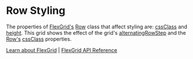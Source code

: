 Row Styling
===========

The properties of [FlexGrid's](https://www.grapecity.com/wijmo/api/classes/wijmo_grid.flexgrid.html) [Row](https://www.grapecity.com/wijmo/api/classes/wijmo_grid.row.html) class that affect styling are: [cssClass](https://www.grapecity.com/wijmo/api/classes/wijmo_grid.row.html#cssclass) and [height](https://www.grapecity.com/wijmo/api/classes/wijmo_grid.row.html#height). This grid shows the effect of the grid's [alternatingRowStep](https://www.grapecity.com/wijmo/api/classes/wijmo_grid.flexgrid.html#alternatingrowstep) and the [Row's](https://www.grapecity.com/wijmo/api/classes/wijmo_grid.row.html) [cssClass](https://www.grapecity.com/wijmo/api/classes/wijmo_grid.row.html#cssclass) properties.

[Learn about FlexGrid](https://www.grapecity.com/wijmo/flexgrid-javascript-data-grid) | [FlexGrid API Reference](https://www.grapecity.com/wijmo/api/classes/wijmo_grid.flexgrid.html)